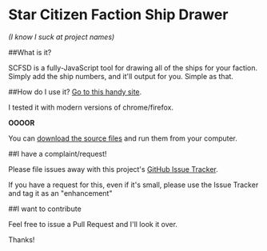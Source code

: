 Star Citizen Faction Ship Drawer
=====

*(I know I suck at project names)*

##What is it?

SCFSD is a fully-JavaScript tool for drawing all of the ships for your faction. Simply add the ship numbers, and it'll output for you. Simple as that.

##How do I use it?
[Go to this handy site](http://raylehnhoff.github.io/SCFSD/).

I tested it with modern versions of chrome/firefox. 

**OOOOR**

You can [download the source files](https://github.com/Raylehnhoff/SCFSD/archive/master.zip) and run them from your computer.

##I have a complaint/request!

Please file issues away with this project's [GitHub Issue Tracker](https://github.com/Raylehnhoff/SCFSD/issues).

If you have a request for this, even if it's small, please use the Issue Tracker and tag it as an "enhancement"

##I want to contribute

Feel free to issue a Pull Request and I'll look it over. 

Thanks!